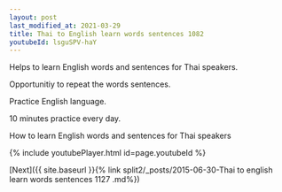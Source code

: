 ```yaml
---
layout: post
last_modified_at: 2021-03-29
title: Thai to English learn words sentences 1082 
youtubeId: lsguSPV-haY
---
```

 
 
Helps to learn English words and sentences for Thai speakers.

Opportunitiy to repeat the words sentences. 

Practice English language. 
 
10 minutes practice every day. 
 
How to learn English words and sentences for Thai speakers 
 
{% include youtubePlayer.html id=page.youtubeId %}
 
 
[Next]({{ site.baseurl }}{% link  split2/_posts/2015-06-30-Thai to english learn words sentences 1127 .md%})
 
